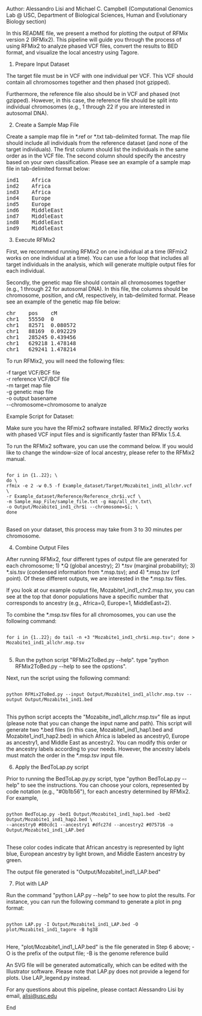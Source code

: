 

Author: Alessandro Lisi and Michael C. Campbell
(Computational Genomics Lab @ USC, Department of Biological Sciences, Human and Evolutionary Biology section)

In this README file, we present a method for plotting the output of RFMix version 2 (RFMix2). This pipeline will guide you through the process of using RFMix2 to analyze phased VCF files, convert the results to BED format, and visualize the local ancestry using Tagore.

1. Prepare Input Dataset

The target file must be in VCF with one individual per VCF. This VCF should contain all chromosomes together and then phased (not gzipped). 

Furthermore, the reference file also should be in VCF and phased (not gzipped). However, in this case, the reference file should be split into individual chromosomes (e.g., 1 through 22 if you are interested in autosomal DNA).


2. Create a Sample Map File

Create a sample map file in *.ref or *.txt tab-delimited format. The map file should include all individuals from the reference dataset (and none of the target individuals). The first column should list the individuals in the same order as in the VCF file. The second column should specify the ancestry based on your own classification. Please see an example of a sample map file in tab-delimited format below:

<pre>
ind1	Africa 
ind2	Africa 
ind3	Africa 
ind4	Europe 
ind5	Europe 
ind6	MiddleEast
ind7	MiddleEast 
ind8	MiddleEast 
ind9	MiddleEast 
</pre>


3. Execute RFMix2

First, we recommend running RFMix2 on one individual at a time (RFmix2 works on one individual at a time). You can use a for loop that includes all target individuals in the analysis, which will generate multiple output files for each individual.

Secondly, the genetic map file should contain all chromosomes together (e.g., 1 through 22 for autosomal DNA). In this file, the columns should be chromosome, position, and cM, respectively, in tab-delimited format. Please see an example of the genetic map file below:

<pre>
chr    pos    cM
chr1   55550  0
chr1   82571  0.080572
chr1   88169  0.092229
chr1   285245 0.439456
chr1   629218 1.478148
chr1   629241 1.478214
</pre>


To run RFMix2, you will need the following files:

-f target VCF/BCF file\
-r reference VCF/BCF file\
-m target map file\
-g genetic map file\
-o output basename\
--chromosome=chromosome to analyze
	
Example Script for Dataset:

Make sure you have the RFmix2 software installed. RFMix2 directly works with phased VCF input files and is significantly faster than RFMix 1.5.4.

To run the RFMix2 software, you can use the command below. If you would like to change the window-size of local ancestry, please refer to the RFMix2 manual.

<pre>
<code>
for i in {1..22}; \
do \
rfmix -e 2 -w 0.5 -f Example_dataset/Target/Mozabite1_ind1_allchr.vcf \
-r Example_dataset/Reference/Reference_chr$i.vcf \
-m Sample_map_File/sample_file.txt -g map/all_chr.txt\
-o Output/Mozabite1_ind1_chr$i --chromosome=$i; \
done
</code>	
</pre>



Based on your dataset, this process may take from 3 to 30 minutes per chromosome.


4. Combine Output Files

After running RFMix2, four different types of output file are generated for each chromosome; 1) *.Q (global ancestry); 2) *.tsv (marginal probability); 3) *.sis.tsv (condensed information from *.msp.tsv); and 4) *.msp.tsv (crf point). Of these different outputs, we are interested in the *.msp.tsv files. 

If you look at our example output file, Mozabite1_ind1_chr2.msp.tsv, you can see at the top that donor populations have a specific number that corresponds to ancestry (e.g., Africa=0, Europe=1, MiddleEast=2).

To combine the *.msp.tsv files for all chromosomes, you can use the following command:


<pre>
<code>
for i in {1..22}; do tail -n +3 "Mozabite1_ind1_chr$i.msp.tsv"; done > Mozabite1_ind1_allchr.msp.tsv
</code>
</pre>



5. Run the python script "RFMix2ToBed.py --help". type "python RFMix2ToBed.py --help to see the opstions".

Next, run the script using the following command:

<pre>
<code>
python RFMix2ToBed.py --input Output/Mozabite1_ind1_allchr.msp.tsv --output Output/Mozabite1_ind1.bed
</code>
</pre>


This python script accepts the "Mozabite_ind1_allchr.msp.tsv" file as input (please note that you can change the input name and path). This script will generate two *.bed files (in this case, Mozabite1_ind1_hap1.bed and Mozabite1_ind1_hap2.bed) in which Africa is labeled as ancestry0, Europe as ancestry1, and Middle East as ancestry2. You can modify this order or the ancestry labels according to your needs. However, the ancestry labels must match the order in the *.msp.tsv input file.


6. Apply the BedToLap.py script

Prior to running the BedToLap.py.py script, type "python BedToLap.py --help" to see the instructions. You can choose your colors, represented by code notation (e.g., "#0b1b56"), for each ancestry determined by RFMix2. For example,


<pre>
<code>
python BedToLap.py -bed1 Output/Mozabite1_ind1_hap1.bed -bed2 Output/Mozabite1_ind1_hap2.bed \
--ancestry0 #80cdc1 --ancestry1 #dfc27d --ancestry2 #075716 -o Output/Mozabite1_ind1_LAP.bed
</code>
</pre>



These color codes indicate that African ancestry is represented by light blue, European ancestry by light brown, and Middle Eastern ancestry by green.

The output file generated is "Output/Mozabite1_ind1_LAP.bed"


7. Plot with LAP


Run the command "python LAP.py --help" to see how to plot the results. For instance, you can run the following command to generate a plot in png format:

<pre>
<code>
python LAP.py -I Output/Mozabite1_ind1_LAP.bed -O plot/Mozabite1_ind1_tagore -B hg38 
</code>
</pre>



Here, "plot/Mozabite1_ind1_LAP.bed" is the file generated in Step 6 above; -O is the prefix of the output file; -B is the genome reference build

An SVG file will be generated automatically, which can be edited with the Illustrator software. Please note that LAP.py does not provide a legend for plots. Use LAP_legend.py instead.

For any questions about this pipeline, please contact Alessandro Lisi by email, alisi@usc.edu

End





